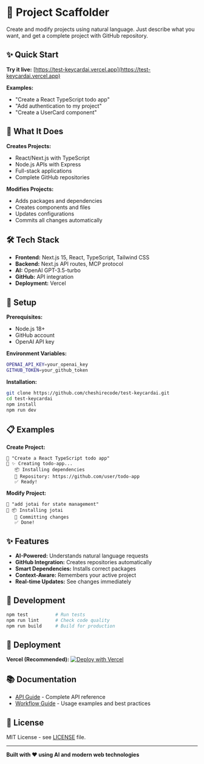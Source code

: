 # 🚀 Project Scaffolder

Create and modify projects using natural language. Just describe what you want, and get a complete project with GitHub repository.

## ✨ Quick Start

**Try it live:** [https://test-keycardai.vercel.app](https://test-keycardai.vercel.app)

**Examples:**
- "Create a React TypeScript todo app"
- "Add authentication to my project"
- "Create a UserCard component"

## 🎯 What It Does

**Creates Projects:**
- React/Next.js with TypeScript
- Node.js APIs with Express
- Full-stack applications
- Complete GitHub repositories

**Modifies Projects:**
- Adds packages and dependencies
- Creates components and files
- Updates configurations
- Commits all changes automatically

## 🛠️ Tech Stack

- **Frontend:** Next.js 15, React, TypeScript, Tailwind CSS
- **Backend:** Next.js API routes, MCP protocol
- **AI:** OpenAI GPT-3.5-turbo
- **GitHub:** API integration
- **Deployment:** Vercel

## 🔧 Setup

**Prerequisites:**
- Node.js 18+
- GitHub account
- OpenAI API key

**Environment Variables:**
```bash
OPENAI_API_KEY=your_openai_key
GITHUB_TOKEN=your_github_token
```

**Installation:**
```bash
git clone https://github.com/cheshirecode/test-keycardai.git
cd test-keycardai
npm install
npm run dev
```

## 📋 Examples

**Create Project:**
```
👤 "Create a React TypeScript todo app"
🤖 ✨ Creating todo-app...
   📦 Installing dependencies
   🔗 Repository: https://github.com/user/todo-app
   ✅ Ready!
```

**Modify Project:**
```
👤 "add jotai for state management"
🤖 📦 Installing jotai
   💾 Committing changes
   ✅ Done!
```

## ✨ Features

- **AI-Powered:** Understands natural language requests
- **GitHub Integration:** Creates repositories automatically
- **Smart Dependencies:** Installs correct packages
- **Context-Aware:** Remembers your active project
- **Real-time Updates:** See changes immediately

## 🧪 Development

```bash
npm test          # Run tests
npm run lint      # Check code quality
npm run build     # Build for production
```

## 🚀 Deployment

**Vercel (Recommended):**
[![Deploy with Vercel](https://vercel.com/button)](https://vercel.com/new/clone?repository-url=https://github.com/cheshirecode/test-keycardai)

## 📚 Documentation

- [API Guide](docs/API_GUIDE.md) - Complete API reference
- [Workflow Guide](WORKFLOW_GUIDE.md) - Usage examples and best practices

## 📄 License

MIT License - see [LICENSE](LICENSE) file.

---

**Built with ❤️ using AI and modern web technologies**